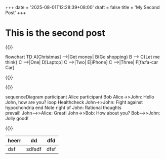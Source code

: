 +++
date = '2025-08-01T12:28:39+08:00'
draft = false
title = 'My Second Post'
+++

# This is the second post

{{<mermaid>}}

flowchart TD
    A[Christmas] -->|Get money| B(Go shopping)
    B --> C{Let me think}
    C -->|One| D[Laptop]
    C -->|Two| E[iPhone]
    C -->|Three| F[fa:fa-car Car]

{{</mermaid>}}



{{<mermaid>}}

sequenceDiagram
    participant Alice
    participant Bob
    Alice->>John: Hello John, how are you?
    loop Healthcheck
        John->>John: Fight against hypochondria
    end
    Note right of John: Rational thoughts <br/>prevail!
    John-->>Alice: Great!
    John->>Bob: How about you?
    Bob-->>John: Jolly good!


{{</mermaid>}}

<!-- comment 

so just add whatever comment here is ok. That would be great.

asfd dsf dsa fsad fas dfsa dfa sdf adsf sad fasd sa df asdf asdf asd fasd fsa dfa sdf asfd asd fas dfa sdf asfd asd fa df asdf as fda sfd sadf sad fsa df sadf asd fsad fsa df sadf sad fsa df saf sad fdsa f saf asfd sa dfa sdf sad fsa fd sadf sa f sad fas df sad fas df 
dsaf asd fas df safd asd fsa df 
ads f safd as dfasd fad sf sdf 

還有一些中文字呢,看來好像還昰真的不錯呢。

sadf as dfsa fd 
-->

| heerr | dd     | dfd  |
| ----- | ------ | ---- |
| dsf   | sdfsdf | dfsf |
